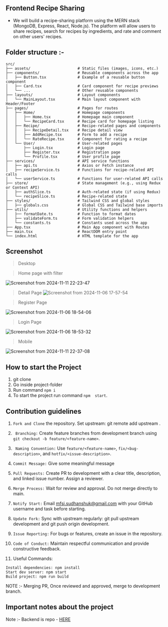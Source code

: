 ## Frontend Recipe Sharing

- We will build a recipe-sharing platform using the MERN stack (MongoDB, Express, React, Node.js). The platform will allow users to share recipes, search for recipes by ingredients, and rate and comment on other users' recipes.

## Folder structure :-

```
src/
├── assets/                     # Static files (images, icons, etc.)
├── components/                 # Reusable components across the app
│   ├── Button.tsx              # Example of a reusable button component
│   ├── Card.tsx                # Card component for recipe previews
│   └── ...                     # Other reusable components
├── layouts/                    # Layout components
│   └── MainLayout.tsx          # Main layout component with Header/Footer
├── pages/                      # Pages for routes
│   ├── Home/                   # Homepage components
│   │   ├── Home.tsx            # Homepage main component
│   │   └── RecipeCard.tsx      # Recipe card for homepage listing
│   ├── Recipe/                 # Recipe-related pages and components
│   │   ├── RecipeDetail.tsx    # Recipe detail view
│   │   ├── AddRecipe.tsx       # Form to add a recipe
│   │   └── RateRecipe.tsx      # Component for rating a recipe
│   └── User/                   # User-related pages
│       ├── Login.tsx           # Login page
│       ├── Register.tsx        # Registration page
│       └── Profile.tsx         # User profile page
├── services/                   # API service functions
│   ├── api.ts                  # Axios or Fetch instance
│   ├── recipeService.ts        # Functions for recipe-related API calls
│   └── userService.ts          # Functions for user-related API calls
├── store/                      # State management (e.g., using Redux or Context API)
│   ├── authSlice.ts            # Auth-related state (if using Redux)
│   └── recipeSlice.ts          # Recipe-related state
├── styles/                     # Tailwind CSS and global styles
│   ├── globals.css             # Global CSS and Tailwind base imports
├── utils/                      # Utility functions and helpers
│   ├── formatDate.ts           # Function to format dates
│   ├── validateForm.ts         # Form validation helpers
│   └── constants.ts            # Constants used across the app
├── App.tsx                     # Main App component with Routes
├── main.tsx                    # ReactDOM entry point
└── index.html                  # HTML template for the app

```

## Screenshot

> Desktop 

> Home page with filter 

![Screenshot from 2024-11-11 22-23-47](https://github.com/user-attachments/assets/b77a94ca-1de2-438a-b2fe-3c92cc55f7c8)

> Detail Page
![Screenshot from 2024-11-06 17-57-54](https://github.com/user-attachments/assets/2368925e-e877-4e6c-8767-78f66b340033)



> Register Page

![Screenshot from 2024-11-06 18-54-06](https://github.com/user-attachments/assets/4fe3030e-42a6-485f-9e2c-05beefa1aea5)


> Login Page

![Screenshot from 2024-11-06 18-53-32](https://github.com/user-attachments/assets/c953b3b1-7849-448a-a5c4-d5e2d89b14fe)


> Mobile

![Screenshot from 2024-11-11 22-37-08](https://github.com/user-attachments/assets/85a0021a-73ee-45ff-966f-6b60ac1415d7)



## How to start the Project

1. git clone <clone-url>
2. Go inside project-folder
3. Run command `npm i`
4. To start the project run  command `npm  start`.


## Contribution guidelines

1. ```Fork and Clone``` the repository. Set upstream: git remote add upstream <original-repo-url>.

2. ``` Branching:``` Create feature branches from development branch using ` git checkout -b feature/<feature-name>`.

3. ``` Naming Convention:``` Use `feature/<feature-name>`, `fix/<bug-description>`, and `hotfix/<issue-description>`.

4. `Commit Message:` Give some meaningful message

5. `Pull Requests:` Create PR to development with a clear title, description, and linked issue number. Assign a reviewer.

6. `Merge Process:` Wait for review and approval. Do not merge directly to main.

7. `Notify Start:` Email mfsi.sudhanshuk@gmail.com with your GitHub username and task before starting.

8. `Update Fork:` Sync with upstream regularly: git pull upstream development and git push origin development.

9. `Issue Reporting:` For bugs or features, create an issue in the repository.

10. `Code of Conduct:` Maintain respectful communication and provide constructive feedback.

11. Useful Commands:

```
Install dependencies: npm install
Start dev server: npm start
Build project: npm run build

```
NOTE :- Merging PR, Once reviewed and approved, merge to development branch.


## Important notes about the project

Note :- Backend is repo - [HERE](https://github.com/mfsisudhanshuk/backend_recipe_sharing)


